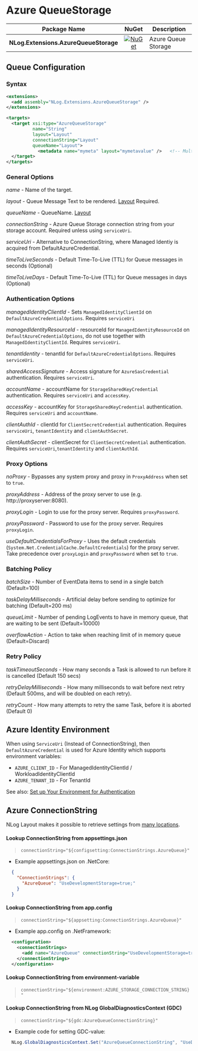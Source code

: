 # Azure QueueStorage

| Package Name                          | NuGet                 | Description |
| ------------------------------------- | :-------------------: | ----------- |
| **NLog.Extensions.AzureQueueStorage** | [![NuGet](https://img.shields.io/nuget/v/NLog.Extensions.AzureQueueStorage.svg)](https://www.nuget.org/packages/NLog.Extensions.AzureQueueStorage/) | Azure Queue Storage |

## Queue Configuration

### Syntax
```xml
<extensions>
  <add assembly="NLog.Extensions.AzureQueueStorage" /> 
</extensions>

<targets>
  <target xsi:type="AzureQueueStorage"
          name="String"
          layout="Layout"
          connectionString="Layout"
          queueName="Layout">
            <metadata name="mymeta" layout="mymetavalue" />   <!-- Multiple allowed -->
  </target>
</targets>
```

### General Options

_name_ - Name of the target.

_layout_ - Queue Message Text to be rendered. [Layout](https://github.com/NLog/NLog/wiki/Layouts) Required. 

_queueName_ - QueueName. [Layout](https://github.com/NLog/NLog/wiki/Layouts)  

_connectionString_ - Azure Queue Storage connection string from your storage account. Required unless using `serviceUri`.

_serviceUri_ - Alternative to ConnectionString, where Managed Identiy is acquired from DefaultAzureCredential.

_timeToLiveSeconds_ - Default Time-To-Live (TTL) for Queue messages in seconds (Optional)

_timeToLiveDays_ - Default Time-To-Live (TTL) for Queue messages in days (Optional)

### Authentication Options

_managedIdentityClientId_ - Sets `ManagedIdentityClientId` on `DefaultAzureCredentialOptions`. Requires `serviceUri`

_managedIdentityResourceId_ - resourceId for `ManagedIdentityResourceId` on `DefaultAzureCredentialOptions`, do not use together with `ManagedIdentityClientId`. Requires `serviceUri`.

_tenantIdentity_ - tenantId for `DefaultAzureCredentialOptions`. Requires `serviceUri`.

_sharedAccessSignature_ - Access signature for `AzureSasCredential` authentication. Requires `serviceUri`.

_accountName_ - accountName for `StorageSharedKeyCredential` authentication. Requires `serviceUri` and `accessKey`.

_accessKey_ - accountKey for `StorageSharedKeyCredential` authentication. Requires `serviceUri` and `accountName`.

_clientAuthId_ - clientId for `ClientSecretCredential` authentication. Requires `serviceUri`, `tenantIdentity` and `clientAuthSecret`.

_clientAuthSecret_ - clientSecret for `ClientSecretCredential` authentication. Requires `serviceUri`,`tenantIdentity` and `clientAuthId`.

### Proxy Options

_noProxy_ - Bypasses any system proxy and proxy in `ProxyAddress` when set to `true`.

_proxyAddress_ - Address of the proxy server to use (e.g. http://proxyserver:8080).

_proxyLogin_ - Login to use for the proxy server. Requires `proxyPassword`.

_proxyPassword_ - Password to use for the proxy server. Requires `proxyLogin`.

_useDefaultCredentialsForProxy_ - Uses the default credentials (`System.Net.CredentialCache.DefaultCredentials`) for the proxy server. Take precedence over `proxyLogin` and `proxyPassword` when set to `true`.

### Batching Policy

_batchSize_ - Number of EventData items to send in a single batch (Default=100)

_taskDelayMilliseconds_ - Artificial delay before sending to optimize for batching (Default=200 ms)

_queueLimit_ - Number of pending LogEvents to have in memory queue, that are waiting to be sent (Default=10000)

_overflowAction_ - Action to take when reaching limit of in memory queue (Default=Discard)

### Retry Policy

_taskTimeoutSeconds_ - How many seconds a Task is allowed to run before it is cancelled (Default 150 secs)

_retryDelayMilliseconds_ - How many milliseconds to wait before next retry (Default 500ms, and will be doubled on each retry).

_retryCount_ - How many attempts to retry the same Task, before it is aborted (Default 0)

## Azure Identity Environment
When using `ServiceUri` (Instead of ConnectionString), then `DefaultAzureCredential` is used for Azure Identity which supports environment variables:
- `AZURE_CLIENT_ID` - For ManagedIdentityClientId / WorkloadIdentityClientId
- `AZURE_TENANT_ID` - For TenantId

See also: [Set up Your Environment for Authentication](https://github.com/Azure/azure-sdk-for-go/wiki/Set-up-Your-Environment-for-Authentication)

## Azure ConnectionString

NLog Layout makes it possible to retrieve settings from [many locations](https://nlog-project.org/config/?tab=layout-renderers).

#### Lookup ConnectionString from appsettings.json

  > `connectionString="${configsetting:ConnectionStrings.AzureQueue}"`

* Example appsettings.json on .NetCore:

```json
  {
    "ConnectionStrings": {
      "AzureQueue": "UseDevelopmentStorage=true;"
    }
  }
```

#### Lookup ConnectionString from app.config

  > `connectionString="${appsetting:ConnectionStrings.AzureQueue}"`

* Example app.config on .NetFramework:

```xml
  <configuration>
    <connectionStrings>
      <add name="AzureQueue" connectionString="UseDevelopmentStorage=true;"/>
    </connectionStrings>
  </configuration>
```

#### Lookup ConnectionString from environment-variable

  > `connectionString="${environment:AZURE_STORAGE_CONNECTION_STRING}"`

#### Lookup ConnectionString from NLog GlobalDiagnosticsContext (GDC)

  > `connectionString="${gdc:AzureQueueConnectionString}"`

* Example code for setting GDC-value:

```c#
  NLog.GlobalDiagnosticsContext.Set("AzureQueueConnectionString", "UseDevelopmentStorage=true;");
```